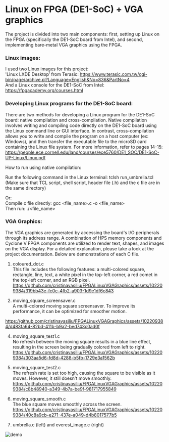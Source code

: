# Linux on FPGA (DE1-SoC) + VGA graphics 

The project is divided into two main components: first, setting up Linux on the FPGA (specifically the DE1-SoC board from Intel), and second, implementing bare-metal VGA graphics using the FPGA.

 <h3>Linux images:</h3>

I used two Linux images for this project: <br />
'Linux LXDE Desktop’ from Terasic: https://www.terasic.com.tw/cgi-bin/page/archive.pl?Language=English&No=836&PartNo=4 <br />
And a Linux console for the DE1-SoC from Intel: https://fpgacademy.org/courses.html <br />

<h3>Developing Linux programs for the DE1-SoC board:</h3> 

There are two methods for developing a Linux program for the DE1-SoC board: native compilation and cross-compilation. Native compilation involves writing and compiling code directly on the DE1-SoC board using the Linux command line or GUI interface. In contrast, cross-compilation allows you to write and compile the program on a host computer (ex: Windows), and then transfer the executable file to the microSD card containing the Linux file system. For more information, refer to pages 14-15:
https://people.ece.cornell.edu/land/courses/ece5760/DE1_SOC/DE1-SoC-UP-Linux/Linux.pdf<br />

How to run using native compilation: <br />

Run the following command in the Linux terminal: tclsh run_umbrella.tcl <br />
(Make sure that TCL script, shell script, header file (.h) and the c file are in the same directory) <br />

Or: <br />
Compile c file directly:
gcc <file_name>.c -o <file_name> <br />
Then run: 
./<file_name> <br />

 <h3>VGA Graphics:</h3>

The VGA graphics are generated by accessing the board's I/O peripherals through its address range. A combination of HPS memory components and Cyclone V FPGA components are utilized to render text, shapes, and images on the VGA display. For a detailed explanation, please take a look at the project documentation. Below are demonstrations of each C file.  <br />

1. coloured_dot.c <br />
This file includes the following features: a multi-colored square, rectangle, line, text, a white pixel in the top-left corner, a red comet in the top-left corner, and an RGB pixel. https://github.com/cristinavasiliu/FPGALinuxVGAGraphics/assets/102209384/319bb43e-fc0c-4fb2-a903-1d9e1df6c843  

2. moving_square_screensaver.c  <br />
A multi-colored moving square screensaver. To improve its performance, it can be optimized for smoother motion.

https://github.com/cristinavasiliu/FPGALinuxVGAGraphics/assets/102209384/d483fa64-82bd-411b-b9a2-bed743c0ad0f  

4. moving_square_test1.c  <br />
No refresh between the moving square results in a blue line effect, resulting in the screen being gradually colored from left to right. https://github.com/cristinavasiliu/FPGALinuxVGAGraphics/assets/102209384/303aa5d6-fd8d-4288-b5fb-1729e3a1562b  <br />

5. moving_square_test2.c  <br />
The refresh rate is set too high, causing the square to be visible as it moves. However, it still doesn't move smoothly. https://github.com/cristinavasiliu/FPGALinuxVGAGraphics/assets/102209384/c8b48940-a349-4b7a-be9f-981717955849  <br />

6. moving_square_smooth.c  <br />
The blue square moves smoothly across the screen. https://github.com/cristinavasiliu/FPGALinuxVGAGraphics/assets/102209384/40c8a9cb-e271-437e-a049-d4b8017577b5  <br />

7. umbrella.c (left) and everest_image.c (right) <br />

![demo](https://github.com/cristinavasiliu/FPGALinuxVGAGraphics/assets/102209384/f8f4df8b-80f6-414e-9ed5-08cf150f1d01)  <br />
